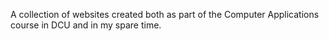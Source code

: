 A collection of websites created both as part of the Computer Applications course in DCU and in my spare time.
